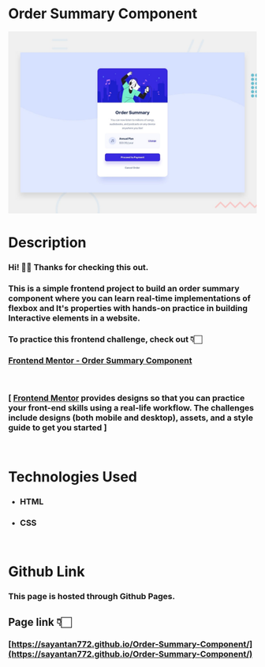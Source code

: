 # Order Summary Component

![](design/desktop-preview.jpg)

# Description

### Hi! 👋🏻 Thanks for checking this out.

### This is a simple frontend project to build an order summary  component where you can learn real-time implementations of flexbox and It's properties with hands-on practice in building Interactive elements in a website.

### To practice this frontend challenge, check out 👇🏻
### [Frontend Mentor - Order Summary Component](https://www.frontendmentor.io/challenges/order-summary-component-QlPmajDUj)

<br/>

### [ [Frontend Mentor](https://www.frontendmentor.io/home) provides designs so that you can practice your front-end skills using a real-life workflow. The challenges include designs (both mobile and desktop), assets, and a style guide to get you started ]

<br/>

# Technologies Used

- ### HTML
- ### CSS

<br/>

# Github Link

### This page is hosted through **Github Pages**.
## Page link 👇🏻
### [https://sayantan772.github.io/Order-Summary-Component/](https://sayantan772.github.io/Order-Summary-Component/)
